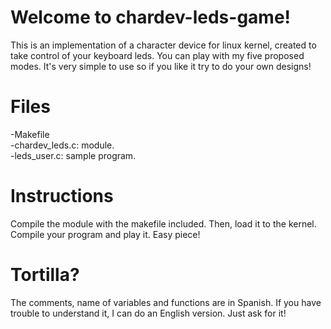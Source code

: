 Welcome to chardev-leds-game!
====================================

This is an implementation of a character device for linux kernel, created to take control of your keyboard leds. You can play with my five proposed modes. It's very simple to use so if you like it try to do your own designs!

Files
=====

-Makefile<br/>
-chardev_leds.c: module.<br/>
-leds_user.c: sample program.<br/>

Instructions
============

Compile the module with the makefile included. Then, load it to the kernel.<br/>
Compile your program and play it. Easy piece!

Tortilla?
=========

The comments, name of variables and functions are in Spanish. If you have trouble to understand it, I can do an English version. Just ask for it!
